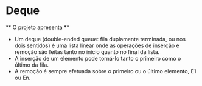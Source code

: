 # Deque 

** O projeto apresenta **

* Um deque (double-ended queue: fila duplamente terminada, ou
nos dois sentidos) é uma lista linear onde as operações de
inserção e remoção são feitas tanto no início quanto no final da
lista.
* A inserção de um elemento pode torná-lo tanto o primeiro como o
último da fila.
* A remoção é sempre efetuada sobre o primeiro ou o último
elemento, E1 ou En.
